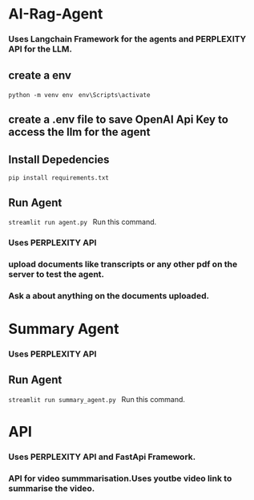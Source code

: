 # AI-Rag-Agent
### Uses Langchain Framework for the agents and PERPLEXITY API for the LLM.

## create a env
<code>python -m venv env </code>
<code>env\Scripts\activate</code>

## create a .env file to save OpenAI Api Key to access the llm for the agent

## Install Depedencies
<code>pip install requirements.txt</code>

## Run Agent
<code>streamlit run agent.py </code> Run this command.

### Uses PERPLEXITY API
### upload documents like transcripts or any other pdf  on the server to test the agent.
### Ask a about anything on the documents uploaded.


#  Summary Agent

### Uses PERPLEXITY API

## Run Agent
<code>streamlit run summary_agent.py </code> Run this command.

# API

### Uses PERPLEXITY API and FastApi Framework.

### API for video summmarisation.Uses youtbe video link to summarise the video.


